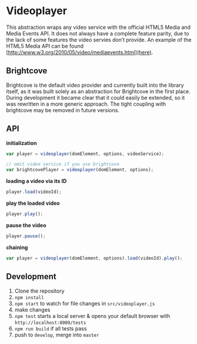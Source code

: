 # Videoplayer

This abstraction wraps any video service with the official HTML5 Media and Media Events API. It does not always have a complete feature parity, due to the lack of some features the video servies don’t provide. An example of the HTML5 Media API can be found [http://www.w3.org/2010/05/video/mediaevents.html](here).

## Brightcove

Brightcove is the default video provider and currently built into the library itself, as it was built solely as an abstraction for Brightcove in the first place. During development it became clear that it could easily be extended, so it was rewritten in a more generic approach. The tight coupling with brightcove may be removed in future versions.

## API

__initialization__
```js
var player = videoplayer(domElement, options, videoService);

// omit video service if you use brightcove
var brightcovePlayer = videoplayer(domElement, options);
```

__loading a video via its ID__
```js
player.load(videoId);
```

__play the loaded video__
```js
player.play();
```

__pause the video__
```js
player.pause();
```

__chaining__
```js
var player = videoplayer(domElement, options).load(videoId).play();
```

## Development

1. Clone the repository
2. `npm install`
3. `npm start` to watch for file changes in `src/videoplayer.js`
4. make changes
5. `npm test` starts a local server & opens your default browser with `http://localhost:8000/tests`
6. `npm run build` if all tests pass
7. push to `develop`, merge into `master`
